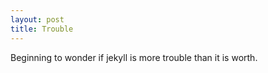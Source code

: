 ```yaml
---
layout: post
title: Trouble
---
```

Beginning to wonder if jekyll is more trouble than it is worth.
